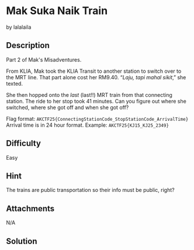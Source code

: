 # Mak Suka Naik Train
by lalalaila

## Description
Part 2 of Mak's Misadventures.

From KLIA, Mak took the KLIA Transit to another station to switch over to the MRT line. That part alone cost her RM9.40. “_Laju, tapi mahal sikit_,” she texted.

She then hopped onto the _last_ (last!!) MRT train from that connecting station. The ride to her stop took 41 minutes. Can you figure out where she switched, where she got off and when she got off?

Flag format: `AKCTF25{ConnectingStationCode_StopStationCode_ArrivalTime}`
Arrival time is in 24 hour format.
Example: `AKCTF25{KJ15_KJ25_2349}`

## Difficulty
Easy

## Hint
The trains are public transportation so their info must be public, right? 

## Attachments
N/A

## Solution